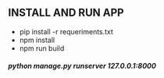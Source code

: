 ## INSTALL AND RUN APP

- pip install -r requeriments.txt
- npm install
- npm run build

##### python manage.py runserver 127.0.0.1:8000
